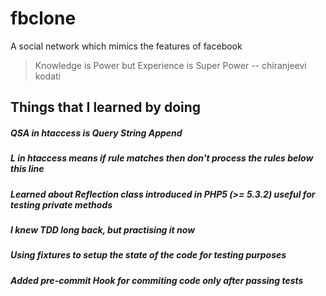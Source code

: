 # fbclone
A social network which mimics the features of facebook

> Knowledge is Power but Experience is Super Power -- chiranjeevi kodati

## Things that I learned by doing

##### QSA in htaccess is Query String Append
##### L in htaccess means if rule matches then don't process the rules below this line
##### Learned about Reflection class introduced in PHP5 (>= 5.3.2) useful for testing private methods
##### I knew TDD long back, but practising it now
##### Using fixtures to setup the state of the code for testing purposes
##### Added pre-commit Hook for commiting code only after passing tests